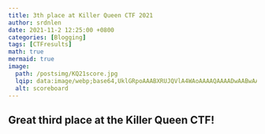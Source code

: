 ```yaml
---
title: 3th place at Killer Queen CTF 2021
author: srdnlen
date: 2021-11-2 12:25:00 +0800
categories: [Blogging]
tags: [CTFresults]
math: true
mermaid: true
image:
  path: /postsimg/KQ21score.jpg
  lqip: data:image/webp;base64,UklGRpoAAABXRUJQVlA4WAoAAAAQAAAADwAABwAAQUxQSDIAAAARL0AmbZurmr57yyIiqE8oiG0bejIYEQTgqiDA9vqnsUSI6H+oAERp2HZ65qP/VIAWAFZQOCBCAAAA8AEAnQEqEAAIAAVAfCWkAALp8sF8rgRgAP7o9FDvMCkMde9PK7euH5M1m6VWoDXf2FkP3BqV0ZYbO6NA/VFIAAAA
  alt: scoreboard
---
```

Great third place at the Killer Queen CTF!
---